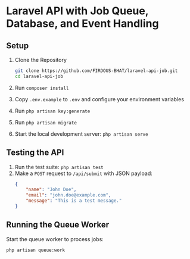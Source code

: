 # Laravel API with Job Queue, Database, and Event Handling

## Setup

1. Clone the Repository

    ```bash
    git clone https://github.com/FIRDOUS-BHAT/laravel-api-job.git
    cd laravel-api-job
2. Run `composer install`
3. Copy `.env.example` to `.env` and configure your environment variables
4. Run `php artisan key:generate`
5. Run `php artisan migrate`
6. Start the local development server: `php artisan serve`

## Testing the API

1. Run the test suite: `php artisan test`
2. Make a `POST` request to `/api/submit` with JSON payload:
    ```json
    {
        "name": "John Doe",
        "email": "john.doe@example.com",
        "message": "This is a test message."
    }
    ```

## Running the Queue Worker

Start the queue worker to process jobs:

```bash
php artisan queue:work
```
